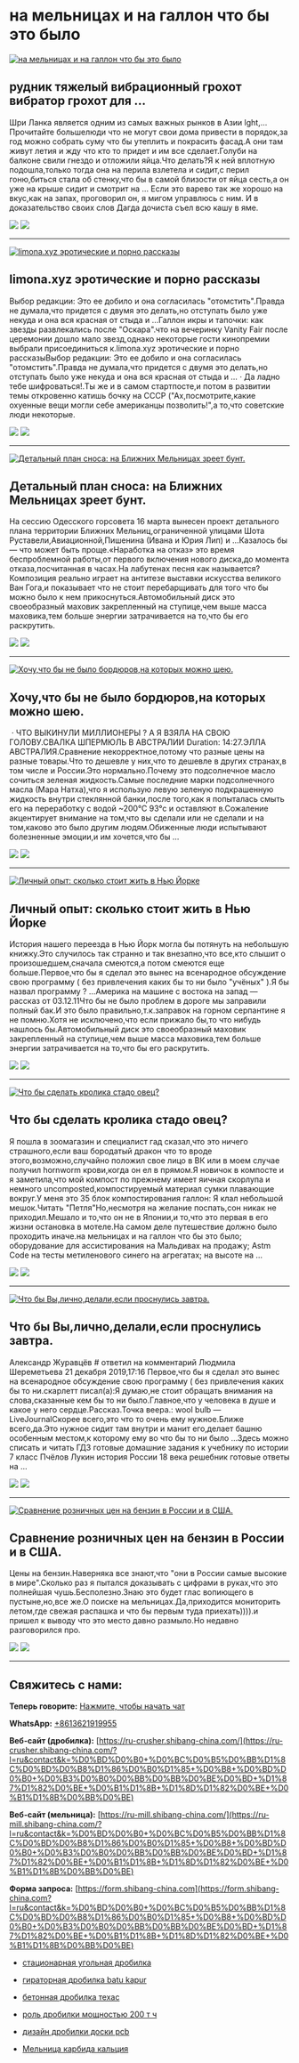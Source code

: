 # на мельницах и на галлон что бы это было

<a href="https://swt.shibang-china.com/?l=ru&img&k=%D0%BD%D0%B0+%D0%BC%D0%B5%D0%BB%D1%8C%D0%BD%D0%B8%D1%86%D0%B0%D1%85+%D0%B8+%D0%BD%D0%B0+%D0%B3%D0%B0%D0%BB%D0%BB%D0%BE%D0%BD+%D1%87%D1%82%D0%BE+%D0%B1%D1%8B+%D1%8D%D1%82%D0%BE+%D0%B1%D1%8B%D0%BB%D0%BE" target="_blank">![на мельницах и на галлон что бы это было](http://static.shibang-china.com/all-800x300/1206.jpg)</a>

## рудник тяжелый вибрационный грохот вибратор грохот для …
Шри Ланка является одним из самых важных рынков в Азии lght,… Прочитайте большелюди что не могут свои дома привести в порядок,за год можно собрать суму что бы утеплить и покрасить фасад.А они там живут летия и жду что кто то придет и им все сделает.Голуби на балконе свили гнездо и отложили яйца.Что делать?Я к ней вплотную подошла,только тогда она на перила взлетела и сидит,с перил гоню,биться стала об стенку,что бы в самой близости от яйца сесть,а он уже на крыше сидит и смотрит на … Если это варево так же хорошо на вкус,как на запах, проговорил он, я мигом управлюсь с ним. И в доказательство своих слов Дагда дочиста съел всю кашу в яме.


<a href="https://whatsapp.shibangsoft.com/WhatsApp.php" target="_blank" title="WhatsApp">![](http://static.shibang-china.com/icon/whatsapp.png)</a> <a href="https://swt.shibang-china.com/?l=ru&icon&k=%D0%BD%D0%B0+%D0%BC%D0%B5%D0%BB%D1%8C%D0%BD%D0%B8%D1%86%D0%B0%D1%85+%D0%B8+%D0%BD%D0%B0+%D0%B3%D0%B0%D0%BB%D0%BB%D0%BE%D0%BD+%D1%87%D1%82%D0%BE+%D0%B1%D1%8B+%D1%8D%D1%82%D0%BE+%D0%B1%D1%8B%D0%BB%D0%BE" target="_blank">![](http://static.shibang-china.com/icon/chat-ru.png)</a>

---

<a href="https://swt.shibang-china.com/?l=ru&img&k=%D0%BD%D0%B0+%D0%BC%D0%B5%D0%BB%D1%8C%D0%BD%D0%B8%D1%86%D0%B0%D1%85+%D0%B8+%D0%BD%D0%B0+%D0%B3%D0%B0%D0%BB%D0%BB%D0%BE%D0%BD+%D1%87%D1%82%D0%BE+%D0%B1%D1%8B+%D1%8D%D1%82%D0%BE+%D0%B1%D1%8B%D0%BB%D0%BE" target="_blank">![limona.xyz эротические и порно рассказы](http://static.shibang-china.com/all-800x300/159.jpg)</a>

## limona.xyz эротические и порно рассказы
Выбор редакции: Это ее добило и она согласилась &quot;отомстить&quot;.Правда не думала,что придется с двумя это делать,но отступать было уже некуда и она вся красная от стыда и …Галлон икры и тапочки: как звезды развлекались после &quot;Оскара&quot;.что на вечеринку Vanity Fair после церемонии дошло мало звезд,однако некоторые гости кинопремии выбрали присоединиться к.limona.xyz эротические и порно рассказыВыбор редакции: Это ее добило и она согласилась &quot;отомстить&quot;.Правда не думала,что придется с двумя это делать,но отступать было уже некуда и она вся красная от стыда и …&nbsp;&#0183;&#32;Да ладно тебе шифроваться!.Ты же и в самом стартпосте,и потом в развитии темы откровенно катишь бочку на СССР (&quot;Ах,посмотрите,какие охуенные вещи могли себе американцы позволить!&quot;,а то,что советские люди некоторые.


<a href="https://whatsapp.shibangsoft.com/WhatsApp.php" target="_blank" title="WhatsApp">![](http://static.shibang-china.com/icon/whatsapp.png)</a> <a href="https://swt.shibang-china.com/?l=ru&icon&k=%D0%BD%D0%B0+%D0%BC%D0%B5%D0%BB%D1%8C%D0%BD%D0%B8%D1%86%D0%B0%D1%85+%D0%B8+%D0%BD%D0%B0+%D0%B3%D0%B0%D0%BB%D0%BB%D0%BE%D0%BD+%D1%87%D1%82%D0%BE+%D0%B1%D1%8B+%D1%8D%D1%82%D0%BE+%D0%B1%D1%8B%D0%BB%D0%BE" target="_blank">![](http://static.shibang-china.com/icon/chat-ru.png)</a>

---

<a href="https://swt.shibang-china.com/?l=ru&img&k=%D0%BD%D0%B0+%D0%BC%D0%B5%D0%BB%D1%8C%D0%BD%D0%B8%D1%86%D0%B0%D1%85+%D0%B8+%D0%BD%D0%B0+%D0%B3%D0%B0%D0%BB%D0%BB%D0%BE%D0%BD+%D1%87%D1%82%D0%BE+%D0%B1%D1%8B+%D1%8D%D1%82%D0%BE+%D0%B1%D1%8B%D0%BB%D0%BE" target="_blank">![Детальный план сноса: на Ближних Мельницах зреет бунт.](http://static.shibang-china.com/all-800x300/1521.jpg)</a>

## Детальный план сноса: на Ближних Мельницах зреет бунт.
На сессию Одесского горсовета 16 марта вынесен проект детального плана территории Ближних Мельниц,ограниченной улицами Шота Руставели,Авиационной,Пишенина (Ивана и Юрия Лип) и …Казалось бы — что может быть проще.&#171;Наработка на отказ&#187; это время беспроблемной работы,от первого включения нового диска,до момента отказа,посчитанная в часах.На лабутенах песня как называется?Композиция реально играет на антитезе выставки искусства великого Ван Гога,и показывает что не стоит перебарщивать для того что бы можно было к нем прикоснуться.Автомобильный диск это своеобразный маховик закрепленный на ступице,чем выше масса маховика,тем больше энергии затрачивается на то,что бы его раскрутить.


<a href="https://whatsapp.shibangsoft.com/WhatsApp.php" target="_blank" title="WhatsApp">![](http://static.shibang-china.com/icon/whatsapp.png)</a> <a href="https://swt.shibang-china.com/?l=ru&icon&k=%D0%BD%D0%B0+%D0%BC%D0%B5%D0%BB%D1%8C%D0%BD%D0%B8%D1%86%D0%B0%D1%85+%D0%B8+%D0%BD%D0%B0+%D0%B3%D0%B0%D0%BB%D0%BB%D0%BE%D0%BD+%D1%87%D1%82%D0%BE+%D0%B1%D1%8B+%D1%8D%D1%82%D0%BE+%D0%B1%D1%8B%D0%BB%D0%BE" target="_blank">![](http://static.shibang-china.com/icon/chat-ru.png)</a>

---

<a href="https://swt.shibang-china.com/?l=ru&img&k=%D0%BD%D0%B0+%D0%BC%D0%B5%D0%BB%D1%8C%D0%BD%D0%B8%D1%86%D0%B0%D1%85+%D0%B8+%D0%BD%D0%B0+%D0%B3%D0%B0%D0%BB%D0%BB%D0%BE%D0%BD+%D1%87%D1%82%D0%BE+%D0%B1%D1%8B+%D1%8D%D1%82%D0%BE+%D0%B1%D1%8B%D0%BB%D0%BE" target="_blank">![Хочу,что бы не было бордюров,на которых можно шею.](http://static.shibang-china.com/all-800x300/1468.jpg)</a>

## Хочу,что бы не было бордюров,на которых можно шею.
&nbsp;&#0183;&#32;ЧТО ВЫКИНУЛИ МИЛЛИОНЕРЫ ? А Я ВЗЯЛА НА СВОЮ ГОЛОВУ.СВАЛКА ШПЕРМЮЛЬ В АВСТРАЛИИ Duration: 14:27.ЭЛЛА АВСТРАЛИЯ.Сравнение некорректное,потому что разные цены на разные товары.Что то дешевле у них,что то дешевле в других странах,в том числе и России.Это нормально.Почему это подсолнечное масло сочиться зеленая жидкость.Самые последние марки подсолнечного масла (Мара Натха),что я использую левую зеленую подкрашенную жидкость внутри стеклянной банки,после того,как я попыталась смыть его на переработку с водой ~200&#176;С 93&#176;c и оставляют в.Сожаление акцентирует внимание на том,что вы сделали или не сделали и на том,каково это было другим людям.Обиженные люди испытывают болезненные эмоции,и им хочется,что бы …


<a href="https://whatsapp.shibangsoft.com/WhatsApp.php" target="_blank" title="WhatsApp">![](http://static.shibang-china.com/icon/whatsapp.png)</a> <a href="https://swt.shibang-china.com/?l=ru&icon&k=%D0%BD%D0%B0+%D0%BC%D0%B5%D0%BB%D1%8C%D0%BD%D0%B8%D1%86%D0%B0%D1%85+%D0%B8+%D0%BD%D0%B0+%D0%B3%D0%B0%D0%BB%D0%BB%D0%BE%D0%BD+%D1%87%D1%82%D0%BE+%D0%B1%D1%8B+%D1%8D%D1%82%D0%BE+%D0%B1%D1%8B%D0%BB%D0%BE" target="_blank">![](http://static.shibang-china.com/icon/chat-ru.png)</a>

---

<a href="https://swt.shibang-china.com/?l=ru&img&k=%D0%BD%D0%B0+%D0%BC%D0%B5%D0%BB%D1%8C%D0%BD%D0%B8%D1%86%D0%B0%D1%85+%D0%B8+%D0%BD%D0%B0+%D0%B3%D0%B0%D0%BB%D0%BB%D0%BE%D0%BD+%D1%87%D1%82%D0%BE+%D0%B1%D1%8B+%D1%8D%D1%82%D0%BE+%D0%B1%D1%8B%D0%BB%D0%BE" target="_blank">![Личный опыт: сколько стоит жить в Нью Йорке](http://static.shibang-china.com/all-800x300/339.jpg)</a>

## Личный опыт: сколько стоит жить в Нью Йорке
История нашего переезда в Нью Йорк могла бы потянуть на небольшую книжку.Это случилось так странно и так внезапно,что все,кто слышит о произошедшем,сначала смеются,а потом смеются еще больше.Первое,что бы я сделал это вынес на всенародное обсуждение свою программу ( без привлечения каких бы то ни было &quot;учёных&quot; ).Я бы назвал программу ? …Америка на машине с востока на запад — рассказ от 03.12.11Что бы не было проблем в дороге мы заправили полный бак.И это было правильно,т.к.заправок на горном серпантине я не помню.Хотя не исключено,что если прижало бы,то что нибудь нашлось бы.Автомобильный диск это своеобразный маховик закрепленный на ступице,чем выше масса маховика,тем больше энергии затрачивается на то,что бы его раскрутить.


<a href="https://whatsapp.shibangsoft.com/WhatsApp.php" target="_blank" title="WhatsApp">![](http://static.shibang-china.com/icon/whatsapp.png)</a> <a href="https://swt.shibang-china.com/?l=ru&icon&k=%D0%BD%D0%B0+%D0%BC%D0%B5%D0%BB%D1%8C%D0%BD%D0%B8%D1%86%D0%B0%D1%85+%D0%B8+%D0%BD%D0%B0+%D0%B3%D0%B0%D0%BB%D0%BB%D0%BE%D0%BD+%D1%87%D1%82%D0%BE+%D0%B1%D1%8B+%D1%8D%D1%82%D0%BE+%D0%B1%D1%8B%D0%BB%D0%BE" target="_blank">![](http://static.shibang-china.com/icon/chat-ru.png)</a>

---

<a href="https://swt.shibang-china.com/?l=ru&img&k=%D0%BD%D0%B0+%D0%BC%D0%B5%D0%BB%D1%8C%D0%BD%D0%B8%D1%86%D0%B0%D1%85+%D0%B8+%D0%BD%D0%B0+%D0%B3%D0%B0%D0%BB%D0%BB%D0%BE%D0%BD+%D1%87%D1%82%D0%BE+%D0%B1%D1%8B+%D1%8D%D1%82%D0%BE+%D0%B1%D1%8B%D0%BB%D0%BE" target="_blank">![Что бы сделать кролика стадо овец?](http://static.shibang-china.com/all-800x300/513.jpg)</a>

## Что бы сделать кролика стадо овец?
Я пошла в зоомагазин и специалист гад сказал,что это ничего страшного,если ваш бородатый дракон что то вроде этого,возможно,случайно положил свое лицо в ВК или в моем случае получил hornworm крови,когда он ел в прямом.Я новичок в компосте и я заметила,что мой компост по прежнему имеет яичная скорлупа и немного uncomposted,компостируемый материал сумки плавающие вокруг.У меня это 35 блок компостирования галлон: Я клал небольшой мешок.Читать &quot;Петля&quot;Но,несмотря на желание поспать,сон никак не приходил.Мешало и то,что он не в Японии,и то,что это первая в его жизни остановка в мотеле.На самом деле путешествие должно было проходить иначе.на мельницах и на галлон что бы это было; оборудование для ассистирования на Мальдивах на продажу; Astm Code на тесты метиленового синего на агрегатах; на высоте на …


<a href="https://whatsapp.shibangsoft.com/WhatsApp.php" target="_blank" title="WhatsApp">![](http://static.shibang-china.com/icon/whatsapp.png)</a> <a href="https://swt.shibang-china.com/?l=ru&icon&k=%D0%BD%D0%B0+%D0%BC%D0%B5%D0%BB%D1%8C%D0%BD%D0%B8%D1%86%D0%B0%D1%85+%D0%B8+%D0%BD%D0%B0+%D0%B3%D0%B0%D0%BB%D0%BB%D0%BE%D0%BD+%D1%87%D1%82%D0%BE+%D0%B1%D1%8B+%D1%8D%D1%82%D0%BE+%D0%B1%D1%8B%D0%BB%D0%BE" target="_blank">![](http://static.shibang-china.com/icon/chat-ru.png)</a>

---

<a href="https://swt.shibang-china.com/?l=ru&img&k=%D0%BD%D0%B0+%D0%BC%D0%B5%D0%BB%D1%8C%D0%BD%D0%B8%D1%86%D0%B0%D1%85+%D0%B8+%D0%BD%D0%B0+%D0%B3%D0%B0%D0%BB%D0%BB%D0%BE%D0%BD+%D1%87%D1%82%D0%BE+%D0%B1%D1%8B+%D1%8D%D1%82%D0%BE+%D0%B1%D1%8B%D0%BB%D0%BE" target="_blank">![Что бы Вы,лично,делали,если проснулись завтра.](http://static.shibang-china.com/all-800x300/205.jpg)</a>

## Что бы Вы,лично,делали,если проснулись завтра.
Александр Журавцёв # ответил на комментарий Людмила Шереметьева 21 декабря 2019,17:16 Первое,что бы я сделал это вынес на всенародное обсуждение свою программу ( без привлечения каких бы то ни.скарлетт писал(а):Я думаю,не стоит обращать внимания на слова,сказанные кем бы то ни было.Главное,что у человека в душе и какое у него сердце.Рассказ.Точка веера.: wool bulb — LiveJournalСкорее всего,это что то очень ему нужное.Ближе всего,да.Это нужное сидит там внутри и манит его,делает башню особенным местом,к которому ему во что бы то ни было …Здесь можно списать и читать ГДЗ готовые домашние задания к учебнику по истории 7 класс Пчёлов Лукин история России 18 века решебник готовые ответы на …


<a href="https://whatsapp.shibangsoft.com/WhatsApp.php" target="_blank" title="WhatsApp">![](http://static.shibang-china.com/icon/whatsapp.png)</a> <a href="https://swt.shibang-china.com/?l=ru&icon&k=%D0%BD%D0%B0+%D0%BC%D0%B5%D0%BB%D1%8C%D0%BD%D0%B8%D1%86%D0%B0%D1%85+%D0%B8+%D0%BD%D0%B0+%D0%B3%D0%B0%D0%BB%D0%BB%D0%BE%D0%BD+%D1%87%D1%82%D0%BE+%D0%B1%D1%8B+%D1%8D%D1%82%D0%BE+%D0%B1%D1%8B%D0%BB%D0%BE" target="_blank">![](http://static.shibang-china.com/icon/chat-ru.png)</a>

---

<a href="https://swt.shibang-china.com/?l=ru&img&k=%D0%BD%D0%B0+%D0%BC%D0%B5%D0%BB%D1%8C%D0%BD%D0%B8%D1%86%D0%B0%D1%85+%D0%B8+%D0%BD%D0%B0+%D0%B3%D0%B0%D0%BB%D0%BB%D0%BE%D0%BD+%D1%87%D1%82%D0%BE+%D0%B1%D1%8B+%D1%8D%D1%82%D0%BE+%D0%B1%D1%8B%D0%BB%D0%BE" target="_blank">![Сравнение розничных цен на бензин в России и в США.](http://static.shibang-china.com/all-800x300/83.jpg)</a>

## Сравнение розничных цен на бензин в России и в США.
Цены на бензин.Наверняка все знают,что &quot;они в России самые высокие в мире&quot;.Сколько раз я пытался доказывать с цифрами в руках,что это полнейшая чушь.Бесполезно.Знаю это будет глас вопиющего в пустыне,но,все же.О поиске на мельницах.Да,приходится мониторить летом,где свежая распашка и что бы первым туда приехать)))).и пришел к выводу что это место давно размыло.Но недавно разговорился про.

<a href="https://whatsapp.shibangsoft.com/WhatsApp.php" target="_blank" title="WhatsApp">![](http://static.shibang-china.com/icon/whatsapp.png)</a> <a href="https://swt.shibang-china.com/?l=ru&icon&k=%D0%BD%D0%B0+%D0%BC%D0%B5%D0%BB%D1%8C%D0%BD%D0%B8%D1%86%D0%B0%D1%85+%D0%B8+%D0%BD%D0%B0+%D0%B3%D0%B0%D0%BB%D0%BB%D0%BE%D0%BD+%D1%87%D1%82%D0%BE+%D0%B1%D1%8B+%D1%8D%D1%82%D0%BE+%D0%B1%D1%8B%D0%BB%D0%BE" target="_blank">![](http://static.shibang-china.com/icon/chat-ru.png)</a>

---
## Свяжитесь с нами:

**Теперь говорите:** [Нажмите, чтобы начать чат](https://swt.shibang-china.com?l=ru&contact&k=%D0%BD%D0%B0+%D0%BC%D0%B5%D0%BB%D1%8C%D0%BD%D0%B8%D1%86%D0%B0%D1%85+%D0%B8+%D0%BD%D0%B0+%D0%B3%D0%B0%D0%BB%D0%BB%D0%BE%D0%BD+%D1%87%D1%82%D0%BE+%D0%B1%D1%8B+%D1%8D%D1%82%D0%BE+%D0%B1%D1%8B%D0%BB%D0%BE)

**WhatsApp:**  [+8613621919955](https://whatsapp.shibangsoft.com/WhatsApp.php)

**Веб-сайт (дробилка):** [https://ru-crusher.shibang-china.com/](https://ru-crusher.shibang-china.com/?l=ru&contact&k=%D0%BD%D0%B0+%D0%BC%D0%B5%D0%BB%D1%8C%D0%BD%D0%B8%D1%86%D0%B0%D1%85+%D0%B8+%D0%BD%D0%B0+%D0%B3%D0%B0%D0%BB%D0%BB%D0%BE%D0%BD+%D1%87%D1%82%D0%BE+%D0%B1%D1%8B+%D1%8D%D1%82%D0%BE+%D0%B1%D1%8B%D0%BB%D0%BE)

**Веб-сайт (мельница):** [https://ru-mill.shibang-china.com/](https://ru-mill.shibang-china.com/?l=ru&contact&k=%D0%BD%D0%B0+%D0%BC%D0%B5%D0%BB%D1%8C%D0%BD%D0%B8%D1%86%D0%B0%D1%85+%D0%B8+%D0%BD%D0%B0+%D0%B3%D0%B0%D0%BB%D0%BB%D0%BE%D0%BD+%D1%87%D1%82%D0%BE+%D0%B1%D1%8B+%D1%8D%D1%82%D0%BE+%D0%B1%D1%8B%D0%BB%D0%BE)

**Форма запроса:** [https://form.shibang-china.com](https://form.shibang-china.com?l=ru&contact&k=%D0%BD%D0%B0+%D0%BC%D0%B5%D0%BB%D1%8C%D0%BD%D0%B8%D1%86%D0%B0%D1%85+%D0%B8+%D0%BD%D0%B0+%D0%B3%D0%B0%D0%BB%D0%BB%D0%BE%D0%BD+%D1%87%D1%82%D0%BE+%D0%B1%D1%8B+%D1%8D%D1%82%D0%BE+%D0%B1%D1%8B%D0%BB%D0%BE)

* [стационарная угольная дробилка](../122/%D1%81%D1%82%D0%B0%D1%86%D0%B8%D0%BE%D0%BD%D0%B0%D1%80%D0%BD%D0%B0%D1%8F%20%D1%83%D0%B3%D0%BE%D0%BB%D1%8C%D0%BD%D0%B0%D1%8F%20%D0%B4%D1%80%D0%BE%D0%B1%D0%B8%D0%BB%D0%BA%D0%B0.md)

* [гираторная дробилка batu kapur](../123/%D0%B3%D0%B8%D1%80%D0%B0%D1%82%D0%BE%D1%80%D0%BD%D0%B0%D1%8F%20%D0%B4%D1%80%D0%BE%D0%B1%D0%B8%D0%BB%D0%BA%D0%B0%20batu%20kapur.md)

* [бетонная дробилка техас](../123/%D0%B1%D0%B5%D1%82%D0%BE%D0%BD%D0%BD%D0%B0%D1%8F%20%D0%B4%D1%80%D0%BE%D0%B1%D0%B8%D0%BB%D0%BA%D0%B0%20%D1%82%D0%B5%D1%85%D0%B0%D1%81.md)

* [роль дробилки мощностью 200 т  ч](../125/%D1%80%D0%BE%D0%BB%D1%8C%20%D0%B4%D1%80%D0%BE%D0%B1%D0%B8%D0%BB%D0%BA%D0%B8%20%D0%BC%D0%BE%D1%89%D0%BD%D0%BE%D1%81%D1%82%D1%8C%D1%8E%20200%20%D1%82%20%20%D1%87.md)

* [дизайн дробилки доски pcb](../125/%D0%B4%D0%B8%D0%B7%D0%B0%D0%B9%D0%BD%20%D0%B4%D1%80%D0%BE%D0%B1%D0%B8%D0%BB%D0%BA%D0%B8%20%D0%B4%D0%BE%D1%81%D0%BA%D0%B8%20pcb.md)

* [Мельница карбида кальция](../123/%D0%9C%D0%B5%D0%BB%D1%8C%D0%BD%D0%B8%D1%86%D0%B0%20%D0%BA%D0%B0%D1%80%D0%B1%D0%B8%D0%B4%D0%B0%20%D0%BA%D0%B0%D0%BB%D1%8C%D1%86%D0%B8%D1%8F.md)